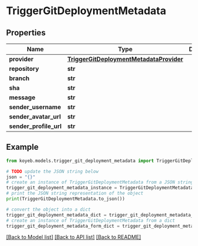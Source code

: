 # TriggerGitDeploymentMetadata


## Properties

Name | Type | Description | Notes
------------ | ------------- | ------------- | -------------
**provider** | [**TriggerGitDeploymentMetadataProvider**](TriggerGitDeploymentMetadataProvider.md) |  | [optional] 
**repository** | **str** |  | [optional] 
**branch** | **str** |  | [optional] 
**sha** | **str** |  | [optional] 
**message** | **str** |  | [optional] 
**sender_username** | **str** |  | [optional] 
**sender_avatar_url** | **str** |  | [optional] 
**sender_profile_url** | **str** |  | [optional] 

## Example

```python
from koyeb.models.trigger_git_deployment_metadata import TriggerGitDeploymentMetadata

# TODO update the JSON string below
json = "{}"
# create an instance of TriggerGitDeploymentMetadata from a JSON string
trigger_git_deployment_metadata_instance = TriggerGitDeploymentMetadata.from_json(json)
# print the JSON string representation of the object
print(TriggerGitDeploymentMetadata.to_json())

# convert the object into a dict
trigger_git_deployment_metadata_dict = trigger_git_deployment_metadata_instance.to_dict()
# create an instance of TriggerGitDeploymentMetadata from a dict
trigger_git_deployment_metadata_form_dict = trigger_git_deployment_metadata.from_dict(trigger_git_deployment_metadata_dict)
```
[[Back to Model list]](../README.md#documentation-for-models) [[Back to API list]](../README.md#documentation-for-api-endpoints) [[Back to README]](../README.md)


